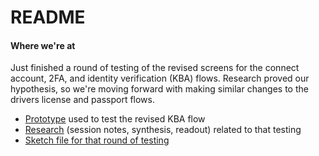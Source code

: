 # README

#### Where we're at

Just finished a round of testing of the revised screens for the connect account, 2FA, and identity verification (KBA) flows. Research proved our hypothesis, so we're moving forward with making similar changes to the drivers license and passport flows.

* [Prototype](https://adhoc.invisionapp.com/d/main/#/projects/prototypes/14460597) used to test the revised KBA flow
* [Research]() (session notes, synthesis, readout) related to that testing
* [Sketch file for that round of testing](https://github.com/department-of-veterans-affairs/va.gov-team/blob/master/products/identity/login/user-login/design/PI7/flows-round-1.sketch)

